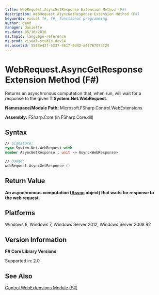 ```yaml
---
title: WebRequest.AsyncGetResponse Extension Method (F#)
description: WebRequest.AsyncGetResponse Extension Method (F#)
keywords: visual f#, f#, functional programming
author: dend
manager: danielfe
ms.date: 05/16/2016
ms.topic: language-reference
ms.prod: visual-studio-dev14
ms.assetid: 5528e42f-6337-4617-9d42-a4f767073f29 
---
```


# WebRequest.AsyncGetResponse Extension Method (F#)

Returns an asynchronous computation that, when run, will wait for a response to the given **T:System.Net.WebRequest**.

**Namespace/Module Path:** Microsoft.FSharp.Control.WebExtensions

**Assembly:** FSharp.Core (in FSharp.Core.dll)


## Syntax

```fsharp
// Signature:
type System.Net.WebRequest with
member AsyncGetResponse : unit -> Async<WebResponse>

// Usage:
webRequest.AsyncGetResponse ()
```

## Return Value
**An asynchronous computation ([Async](https://msdn.microsoft.com/library/03eb4d12-a01a-4565-a077-5e83f17cf6f7) object) that waits for response to the web request.**

## Platforms
Windows 8, Windows 7, Windows Server 2012, Windows Server 2008 R2

## Version Information
**F# Core Library Versions**

Supported in: 2.0


## See Also
[Control.WebExtensions Module &#40;F&#35;&#41;](Control.WebExtensions-Module-%5BFSharp%5D.md)

